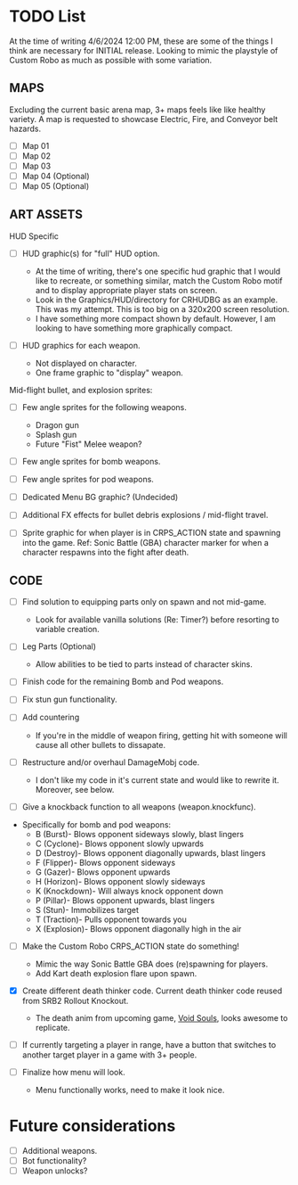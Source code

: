 # TODO List
At the time of writing 4/6/2024 12:00 PM, these are some of the things I think are necessary for INITIAL release.
Looking to mimic the playstyle of Custom Robo as much as possible with some variation.

## MAPS
Excluding the current basic arena map, 3+ maps feels like like healthy variety.
A map is requested to showcase Electric, Fire, and Conveyor belt hazards.
- [ ] Map 01
- [ ] Map 02
- [ ] Map 03
- [ ] Map 04 (Optional)
- [ ] Map 05 (Optional)

## ART ASSETS
HUD Specific
- [ ] HUD graphic(s) for "full" HUD option.
  - At the time of writing, there's one specific hud graphic that I would like to recreate, or something similar, match the Custom Robo motif and to display appropriate player stats on screen.
  - Look in the Graphics/HUD/directory for CRHUDBG as an example. This was my attempt. This is too big on a 320x200 screen resolution.
  - I have something more compact shown by default. However, I am looking to have something more graphically compact.

- [ ] HUD graphics for each weapon.
  - Not displayed on character.
  - One frame graphic to "display" weapon.

Mid-flight bullet, and explosion sprites:
- [ ] Few angle sprites for the following weapons.
  - Dragon gun
  - Splash gun
  - Future "Fist" Melee weapon?
- [ ] Few angle sprites for bomb weapons.
- [ ] Few angle sprites for pod weapons.

- [ ] Dedicated Menu BG graphic? (Undecided)
- [ ] Additional FX effects for bullet debris explosions / mid-flight travel.

- [ ] Sprite graphic for when player is in CRPS_ACTION state and spawning into the game. Ref: Sonic Battle (GBA) character marker for when a character respawns into the fight after death.

## CODE
- [ ] Find solution to equipping parts only on spawn and not mid-game.
  - Look for available vanilla solutions (Re: Timer?) before resorting to variable creation.

- [ ] Leg Parts (Optional)
  - Allow abilities to be tied to parts instead of character skins.

- [ ] Finish code for the remaining Bomb and Pod weapons.
- [ ] Fix stun gun functionality.

- [ ] Add countering
  - If you're in the middle of weapon firing, getting hit with someone will cause all other bullets to dissapate.

- [ ] Restructure and/or overhaul DamageMobj code.
  - I don't like my code in it's current state and would like to rewrite it. Moreover, see below.
  
- [ ] Give a knockback function to all weapons (weapon.knockfunc).
- Specifically for bomb and pod weapons:
  - B (Burst)- Blows opponent sideways slowly, blast lingers
  - C (Cyclone)- Blows opponent slowly upwards
  - D (Destroy)- Blows opponent diagonally upwards, blast lingers
  - F (Flipper)- Blows opponent sideways
  - G (Gazer)- Blows opponent upwards
  - H (Horizon)- Blows opponent slowly sideways
  - K (Knockdown)- Will always knock opponent down
  - P (Pillar)- Blows opponent upwards, blast lingers
  - S (Stun)- Immobilizes target
  - T (Traction)- Pulls opponent towards you
  - X (Explosion)- Blows opponent diagonally high in the air

- [ ] Make the Custom Robo CRPS_ACTION state do something!
  - Mimic the way Sonic Battle GBA does (re)spawning for players.
  - Add Kart death explosion flare upon spawn.
  
- [x] Create different death thinker code. Current death thinker code reused from SRB2 Rollout Knockout.
  - The death anim from upcoming game, [Void Souls](https://store.steampowered.com/app/2736690/Void_Sols/?curator_clanid=28641392), looks awesome to replicate.

- [ ] If currently targeting a player in range, have a button that switches to another target player in a game with 3+ people.

- [ ] Finalize how menu will look.
  - Menu functionally works, need to make it look nice.

# Future considerations
- [ ] Additional weapons.
- [ ] Bot functionality?
- [ ] Weapon unlocks?
